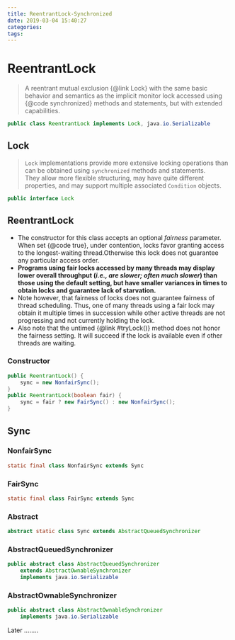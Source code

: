 ```yaml
---
title: ReentrantLock-Synchronized
date: 2019-03-04 15:40:27
categories:
tags:
---
```

# ReentrantLock
>A reentrant mutual exclusion {@link Lock} with the same basic behavior and semantics as the implicit monitor lock accessed using {@code synchronized} methods and statements, but with extended capabilities.         

```java
public class ReentrantLock implements Lock, java.io.Serializable
```
<!-- more -->

## Lock
>`Lock` implementations provide more extensive locking operations than can be obtained using `synchronized` methods and statements.  
They allow more flexible structuring, may have quite different properties, and may support multiple associated `Condition` objects.


```java
public interface Lock
```

## ReentrantLock
- The constructor for this class accepts an optional <em>fairness</em> parameter.  When set {@code true}, under contention, locks favor granting access to the longest-waiting thread.Otherwise this lock does not guarantee any particular access order.      
- **Programs using fair locks accessed by many threads may display lower overall throughput (*i.e., are slower; often much slower*) than those using the default setting, but have smaller variances in times to obtain locks and guarantee lack of starvation.**  
- Note however, that fairness of locks does not guarantee fairness of thread scheduling. Thus, one of many threads using a fair lock may obtain it multiple times in succession while other active threads are not progressing and not currently holding the lock.        
- Also note that the untimed {@link #tryLock()} method does not honor the fairness setting. It will succeed if the lock is available even if other threads are waiting.

### Constructor
```java
public ReentrantLock() {
    sync = new NonfairSync();
}
public ReentrantLock(boolean fair) {
    sync = fair ? new FairSync() : new NonfairSync();
}
```


## Sync

### NonfairSync
```java
static final class NonfairSync extends Sync
```
### FairSync
```java
static final class FairSync extends Sync
```


### Abstract
```java
abstract static class Sync extends AbstractQueuedSynchronizer
```

### AbstractQueuedSynchronizer
```java
public abstract class AbstractQueuedSynchronizer
    extends AbstractOwnableSynchronizer
    implements java.io.Serializable
```
### AbstractOwnableSynchronizer
```java
public abstract class AbstractOwnableSynchronizer
    implements java.io.Serializable
```



Later ........
